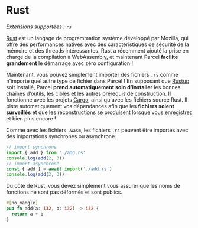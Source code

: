 # Rust

_Extensions supportées : `rs`_

[Rust](https://www.rust-lang.org/fr-FR/) est un langage de programmation système développé par Mozilla, qui offre des performances natives avec des caractéristiques de sécurité de la mémoire et des threads intéressantes. Rust a récemment ajouté la prise en charge de la compilation à WebAssembly, et maintenant Parcel **facilite grandement** le démarrage avec zéro configuration !

Maintenant, vous pouvez simplement importer des fichiers `.rs` comme n'importe quel autre type de fichier dans Parcel ! En supposant que [Rustup](https://rustup.rs) soit installé, Parcel **prend automatiquement soin d’installer** les bonnes chaînes d’outils, les cibles et les autres prérequis de construction. Il fonctionne avec les projets [Cargo](https://github.com/rust-lang/cargo), ainsi qu'avec les fichiers source Rust. Il piste automatiquement vos dépendances afin que les **fichiers soient surveillés** et que les reconstructions se produisent lorsque vous enregistrez et bien plus encore !

Comme avec les fichiers `.wasm`, les fichiers `.rs` peuvent être importés avec des importations synchrones ou asynchrone.

```js
// import synchrone
import { add } from './add.rs'
console.log(add(2, 3))
// import asynchrone
const { add } = await import('./add.rs')
console.log(add(2, 3))
```

Du côté de Rust, vous devez simplement vous assurer que les noms de fonctions ne sont pas déformés et sont publics.

```rs
#[no_mangle]
pub fn add(a: i32, b: i32) -> i32 {
  return a + b
}
```
